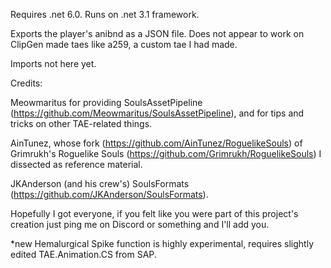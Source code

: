 Requires .net 6.0. Runs on .net 3.1 framework.

Exports the player's anibnd as a JSON file. Does not appear to work on ClipGen made taes like a259, a custom tae I had made.

Imports not here yet.

Credits:

Meowmaritus for providing SoulsAssetPipeline (https://github.com/Meowmaritus/SoulsAssetPipeline), and for tips and tricks on other TAE-related things.

AinTunez, whose fork (https://github.com/AinTunez/RoguelikeSouls) of Grimrukh's Roguelike Souls (https://github.com/Grimrukh/RoguelikeSouls) I dissected as reference material.

JKAnderson (and his crew's) SoulsFormats (https://github.com/JKAnderson/SoulsFormats).

Hopefully I got everyone, if you felt like you were part of this project's creation just ping me on Discord or something and I'll add you.

*new Hemalurgical Spike function is highly experimental, requires slightly edited TAE.Animation.CS from SAP.
